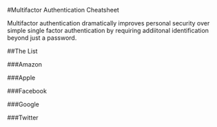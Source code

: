 #Multifactor Authentication Cheatsheet

Multifactor authentication dramatically improves personal security over simple single factor authentication by requiring addiitonal identification beyond just a password.

##The List

###Amazon

###Apple

###Facebook

###Google

###Twitter
